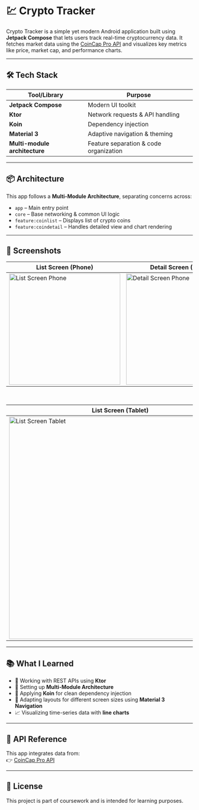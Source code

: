 # 💹 Crypto Tracker

Crypto Tracker is a simple yet modern Android application built using **Jetpack Compose** that lets users track real-time cryptocurrency data. It fetches market data using the [CoinCap Pro API](https://pro.coincap.io/api-docs) and visualizes key metrics like price, market cap, and performance charts.

---

## 🛠️ Tech Stack

| Tool/Library         | Purpose                             |
|----------------------|-------------------------------------|
| **Jetpack Compose**  | Modern UI toolkit                   |
| **Ktor**             | Network requests & API handling     |
| **Koin**             | Dependency injection                |
| **Material 3**       | Adaptive navigation & theming       |
| **Multi-module architecture** | Feature separation & code organization |

---

## 📦 Architecture

This app follows a **Multi-Module Architecture**, separating concerns across:
- `app` – Main entry point
- `core` – Base networking & common UI logic
- `feature:coinlist` – Displays list of crypto coins
- `feature:coindetail` – Handles detailed view and chart rendering

---

## 📸 Screenshots

| List Screen (Phone) | Detail Screen (Phone) |
|---------------------|------------------------|
| <img src="https://github.com/user-attachments/assets/15d9f237-f740-4b87-9ee8-7eaba7d9ada8" alt="List Screen Phone" width="300"/> | <img src="https://github.com/user-attachments/assets/98ef3246-fefa-4d3a-9d03-4ade8a8a6e59" alt="Detail Screen Phone" width="300"/> |

<br/>

| List Screen (Tablet) | Detail Screen (Tablet) |
|----------------------|-------------------------|
| <img src="https://github.com/user-attachments/assets/cfef4f9c-4708-4bc5-aaff-025a684a3c16" alt="List Screen Tablet" width="600"/> | <img src="https://github.com/user-attachments/assets/b1d08a99-24ce-414b-a6a5-141f92dea6c0" alt="Detail Screen Tablet" width="600"/> |

---

## 📚 What I Learned

- 🧭 Working with REST APIs using **Ktor**
- 🧩 Setting up **Multi-Module Architecture**
- 💉 Applying **Koin** for clean dependency injection
- 📱 Adapting layouts for different screen sizes using **Material 3 Navigation**
- 📈 Visualizing time-series data with **line charts**

---

## 🧠 API Reference

This app integrates data from:  
👉 [CoinCap Pro API](https://pro.coincap.io/api-docs)

---

## 📄 License

This project is part of coursework and is intended for learning purposes.

